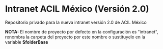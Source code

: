 # Intranet ACIL México (Versión 2.0)
Repositorio privado para la nueva intranet versión 2.0 de ACIL México
<p><b>NOTA:</b> El nombre de proyecto por defecto en la configuración es "intranet", renombra la carpeta del proyecto por este nombre o sustituyelo en la variable <b>$folderBase</b>
